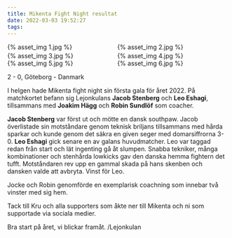 ```yaml
---
title: Mikenta Fight Night resultat
date: 2022-03-03 19:52:27
tags:
---
```


<div style="margin-top: 15px;" >
    <div style="display: inline-block; width: 49%; vertical-align: top;">
        {% asset_img 1.jpg %}
    </div>
    <div style="display: inline-block; width: 49%; max-height: 459px; overflow: hidden;">
        {% asset_img 2.jpg %}
    </div>
    <div style="display: inline-block; width: 49%;">
        {% asset_img 3.jpg %}
    </div>
    <div style="display: inline-block; width: 49%;">
        {% asset_img 4.jpg %}
    </div>
    <div style="display: inline-block; width: 49%;">
        {% asset_img 5.jpg %}
    </div>
    <div style="display: inline-block; width: 49%;">
        {% asset_img 6.jpg %}
    </div>
</div>


2 - 0,  Göteborg - Danmark 

I helgen hade Mikenta fight night sin första gala för året 2022. På matchkortet befann sig Lejonkulans **Jacob Stenberg** och **Leo Eshagi**, tillsammans med **Joakim Hägg** och **Robin Sundlöf** som coacher.

**Jacob Stenberg** var först ut och mötte en dansk southpaw. Jacob överlistade sin motståndare genom teknisk briljans tillsammans med hårda sparkar och kunde genom det säkra en given seger med domarsiffrorna 3-0. **Leo Eshagi** gick senare en av galans huvudmatcher. 
Leo var taggad redan från start och lät ingenting gå åt slumpen. Snabba tekniker, många kombinationer och stenhårda lowkicks gav den danska hemma fightern det tufft. Motståndaren rev upp en gammal skada på hans skenben och dansken valde att avbryta. Vinst för Leo. 

Jocke och Robin genomförde en exemplarisk coachning som innebar två vinster med sig hem.

Tack till Kru och alla supporters som åkte ner till Mikenta och ni som supportade via sociala medier. 

Bra start på året, vi blickar framåt.
/Lejonkulan